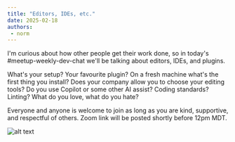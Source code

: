 ```yaml
---
title: "Editors, IDEs, etc."
date: 2025-02-18
authors:
 - norm
---
```


I'm curious about how other people get their work done, so in today's #meetup-weekly-dev-chat we'll be talking about editors, IDEs, and plugins.

What's your setup?  Your favourite plugin?  On a fresh machine what's the first thing you install? Does your company allow you to choose your editing tools?  Do you use Copilot or some other AI assist? Coding standards? Linting? What do you love, what do you hate?

Everyone and anyone is welcome to join as long as you are kind, supportive, and respectful of others. Zoom link will be posted shortly before 12pm MDT.

![alt text](<DALL·E 2025-02-17 13.34.11 - .webp>)